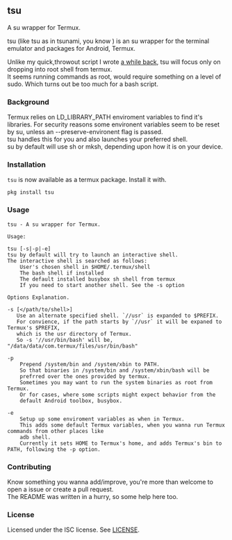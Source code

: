## tsu

A su wrapper for Termux.

tsu (like tsu as in tsunami, you know ) is an su wrapper for the
terminal emulator and packages for Android, Termux.

Unlike my quick,throwout script I wrote [a while back](https://gist.github.com/cswl/cd13971e644dc5ced7b2),
tsu will focus only on dropping into root shell from termux.  
It seems running commands as root, would require something on a level of sudo.
Which turns out be too much for a bash script.

### Background
Termux relies on LD_LIBRARY_PATH enviroment variables to find it's libraries.
For security reasons some environent variables seem to be reset by su, unless
an --preserve-environent flag is passed.  
tsu handles this for you and also launches your preferred shell.  
su by default will use sh or mksh, depending upon how it is on your device.


### Installation
`tsu` is now available as a termux package. Install it with.

```
pkg install tsu
```


### Usage
```
tsu - A su wrapper for Termux.

Usage:

tsu [-s|-p|-e]
tsu by default will try to launch an interactive shell.
The interactive shell is searched as follows:
	User's chosen shell in $HOME/.termux/shell
	The bash shell if installed
	The default installed busybox sh shell from termux
	If you need to start another shell. See the -s option

Options Explanation.

-s [</path/to/shell>]
   Use an alternate specified shell. `//usr` is expanded to $PREFIX.
   For convience, if the path starts by `//usr` it will be expaned to Termux's $PREFIX,
   which is the usr directory of Termux.
   So -s '//usr/bin/bash' will be, "/data/data/com.termux/files/usr/bin/bash"

-p
	Prepend /system/bin and /system/xbin to PATH.
	So that binaries in /system/bin and /system/xbin/bash will be
	prefrred over the ones provided by termux.
	Sometimes you may want to run the system binaries as root from Termux.
	Or for cases, where some scripts might expect behavior from the
	default Android toolbox, busybox.

-e
	Setup up some enviroment variables as when in Termux.
	This adds some default Termux variables, when you wanna run Termux commands from other places like
	adb shell.
	Currently it sets HOME to Termux's home, and adds Termux's bin to PATH, following the -p option.

```


### Contributing
Know something you wanna add/improve, you're more than welcome to open a issue or create a pull request.  
The README was written in a hurry, so some help here too.

### License
Licensed under the ISC license. See [LICENSE](https://github.com/cswl/tsu/blob/master/LICENSE.md).
